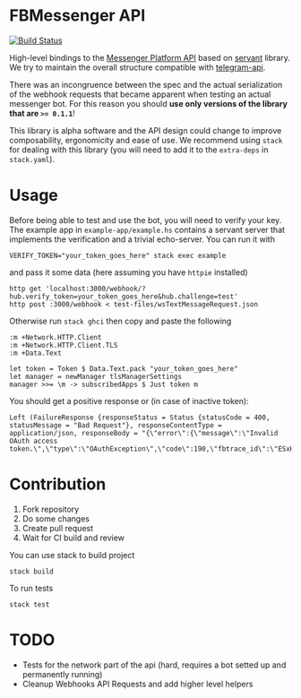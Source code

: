 # FBMessenger API

[![Build Status](https://travis-ci.org/mseri/fbmessenger-api-hs.svg?branch=master)](https://travis-ci.org/mseri/fbmessenger-api-hs)

High-level bindings to the [Messenger Platform API](https://developers.facebook.com/docs/messenger-platform/) based on [servant](https://haskell-servant.github.io/) library.
We try to maintain the overall structure compatible with [telegram-api](https://github.com/klappvisor/haskell-telegram-api).

There was an incongruence between the spec and the actual serialization of the webhook requests that became apparent when testing an actual messenger bot. For this reason you should **use only versions of the library that are `>= 0.1.1`**!

This library is alpha software and the API design could change to improve composability, ergonomicity and ease of use. We recommend using `stack` for dealing with this library (you will need to add it to the `extra-deps` in `stack.yaml`).

<!-- Useful links: 
- [servant tutorial](http://haskell-servant.readthedocs.io/en/stable/tutorial)
- [simple python bindings for the messenger api](https://github.com/geeknam/messengerbot)
- [bytemyapp](http://bitemyapp.com/archive.html)
- [aeson tutorial](https://artyom.me/aeson)
- [haskell is easy](https://haskelliseasy.readthedocs.io/en/latest/)
/ -->

# Usage

Before being able to test and use the bot, you will need to verify your key. 
The example app in `example-app/example.hs` contains a servant server that implements the verification and a trivial echo-server.
You can run it with
    
    VERIFY_TOKEN="your_token_goes_here" stack exec example  

and pass it some data (here assuming you have `httpie` installed)

    http get 'localhost:3000/webhook/?hub.verify_token=your_token_goes_here&hub.challenge=test'
    http post :3000/webhook < test-files/wsTextMessageRequest.json

Otherwise run `stack ghci` then copy and paste the following

    :m +Network.HTTP.Client
    :m +Network.HTTP.Client.TLS
    :m +Data.Text
    
    let token = Token $ Data.Text.pack "your_token_goes_here"
    let manager = newManager tlsManagerSettings
    manager >>= \m -> subscribedApps $ Just token m

You should get a positive response or (in case of inactive token): 

    Left (FailureResponse {responseStatus = Status {statusCode = 400, statusMessage = "Bad Request"}, responseContentType = application/json, responseBody = "{\"error\":{\"message\":\"Invalid OAuth access token.\",\"type\":\"OAuthException\",\"code\":190,\"fbtrace_id\":\"ESxHmUos2B+\"}}"})

# Contribution

1. Fork repository
2. Do some changes
3. Create pull request
4. Wait for CI build and review

You can use stack to build project

    stack build

To run tests

    stack test

# TODO

- Tests for the network part of the api (hard, requires a bot setted up and permanently running)
- Cleanup Webhooks API Requests and add higher level helpers
